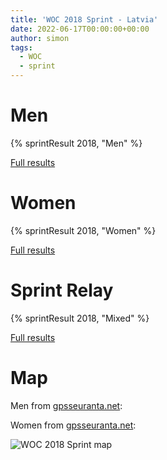 ```yaml
---
title: 'WOC 2018 Sprint - Latvia'
date: 2022-06-17T00:00:00+00:00
author: simon
tags:
  - WOC
  - sprint
---
```


<!--more-->

# Men

{% sprintResult 2018, "Men" %}

[Full results](https://www.maprunner.co.uk/wocdb/woc/2018/men/sprint)

# Women

{% sprintResult 2018, "Women" %}

[Full results](https://www.maprunner.co.uk/wocdb/woc/2018/women/sprint)

# Sprint Relay

{% sprintResult 2018, "Mixed" %}

[Full results](https://www.maprunner.co.uk/wocdb/woc/2018/mixed/sprintrelay)

# Map

Men from [gpsseuranta.net](http://www.tulospalvelu.fi/gps/2018wocSprintM/):

Women from [gpsseuranta.net](http://www.tulospalvelu.fi/gps/2018wocSprintW/):

<img id="map-image" src="/images/sprints/WOC2018-M.jpg" alt="WOC 2018 Sprint map">
